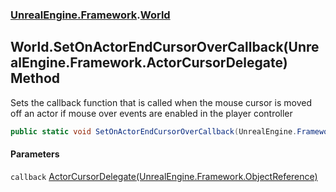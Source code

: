 ### [UnrealEngine.Framework](./UnrealEngine-Framework.md 'UnrealEngine.Framework').[World](./World.md 'UnrealEngine.Framework.World')
## World.SetOnActorEndCursorOverCallback(UnrealEngine.Framework.ActorCursorDelegate) Method
Sets the callback function that is called when the mouse cursor is moved off an actor if mouse over events are enabled in the player controller  
```csharp
public static void SetOnActorEndCursorOverCallback(UnrealEngine.Framework.ActorCursorDelegate callback);
```
#### Parameters
<a name='UnrealEngine-Framework-World-SetOnActorEndCursorOverCallback(UnrealEngine-Framework-ActorCursorDelegate)-callback'></a>
`callback` [ActorCursorDelegate(UnrealEngine.Framework.ObjectReference)](./ActorCursorDelegate(ObjectReference).md 'UnrealEngine.Framework.ActorCursorDelegate(UnrealEngine.Framework.ObjectReference)')  
  
